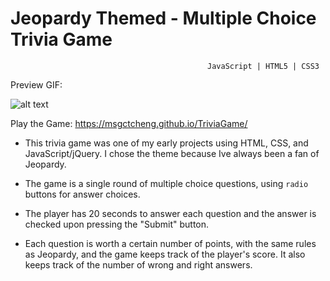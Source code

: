 # Jeopardy Themed - Multiple Choice Trivia Game
                                                JavaScript | HTML5 | CSS3

Preview GIF:

![alt text](https://media.giphy.com/media/3o7aD2fPrQzrDQRRC0/giphy.gif)

Play the Game: https://msgctcheng.github.io/TriviaGame/

* This trivia game was one of my early projects using HTML, CSS, and JavaScript/jQuery.  I chose the theme because Ive always been a fan of Jeopardy.

* The game is a single round of multiple choice questions, using `radio` buttons for answer choices.

* The player has 20 seconds to answer each question and the answer is checked upon pressing the "Submit" button.

* Each question is worth a certain number of points, with the same rules as Jeopardy, and the game keeps track of the player's score.  It also keeps track of the number of wrong and right answers.   
